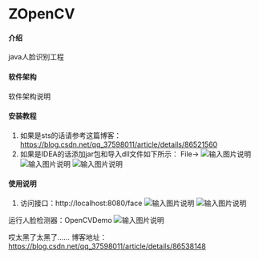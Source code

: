 # ZOpenCV

#### 介绍
java人脸识别工程

#### 软件架构
软件架构说明


#### 安装教程

1. 如果是sts的话请参考这篇博客：https://blog.csdn.net/qq_37598011/article/details/86521560
2. 如果是IDEA的话添加jar包和导入dll文件如下所示：
File->
![输入图片说明](https://images.gitee.com/uploads/images/2019/0315/140142_b2e1d048_2010234.png "屏幕截图.png")
![输入图片说明](https://images.gitee.com/uploads/images/2019/0315/140218_42abbde1_2010234.png "屏幕截图.png")
![输入图片说明](https://images.gitee.com/uploads/images/2019/0315/140243_6c090e16_2010234.png "屏幕截图.png")

#### 使用说明

1. 访问接口：http://localhost:8080/face
![输入图片说明](https://images.gitee.com/uploads/images/2019/0315/140317_1867931e_2010234.png "屏幕截图.png")
![输入图片说明](https://images.gitee.com/uploads/images/2019/0315/140337_eb08dfc3_2010234.png "屏幕截图.png")



运行人脸检测器：OpenCVDemo
![输入图片说明](https://images.gitee.com/uploads/images/2019/0315/151113_b2d37c4b_2010234.png "屏幕截图.png")

哎太黑了太黑了……
博客地址：https://blog.csdn.net/qq_37598011/article/details/86538148